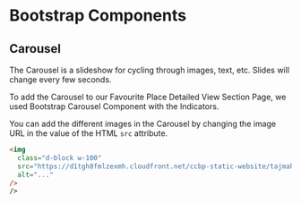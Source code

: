 # Bootstrap Components

## Carousel

The Carousel is a slideshow for cycling through images, text, etc. Slides will change every few seconds.

To add the Carousel to our Favourite Place Detailed View Section Page, we used Bootstrap Carousel Component with the Indicators.

You can add the different images in the Carousel by changing the image URL in the value of the HTML `src` attribute.

```HTML
<img
  class="d-block w-100"
  src="https://d1tgh8fmlzexmh.cloudfront.net/ccbp-static-website/tajmahal-c1-img.png"
  alt="..."
/>
/>
```
